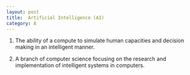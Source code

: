 ```yaml
---
layout: post
title:  Artificial Intelligence (AI)
category: A
---
```


1. The ability of a compute to simulate human capacities and decision making in an intelligent manner. 

2. A branch of computer science focusing on the research and implementation of intelligent systems in computers.